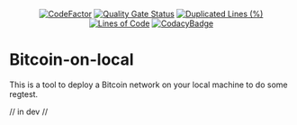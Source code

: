<p align="center">
  <a href="https://www.codefactor.io/repository/github/pallandos/bitcoin-on-local"><img src="https://www.codefactor.io/repository/github/pallandos/bitcoin-on-local/badge" alt="CodeFactor" /></a>
  <a href="https://sonarcloud.io/summary/new_code?id=Pallandos_bitcoin-on-local"><img src="https://sonarcloud.io/api/project_badges/measure?project=Pallandos_bitcoin-on-local&metric=alert_status" alt="Quality Gate Status"></a>
  <a href="https://sonarcloud.io/summary/new_code?id=Pallandos_bitcoin-on-local"><img src="https://sonarcloud.io/api/project_badges/measure?project=Pallandos_bitcoin-on-local&metric=duplicated_lines_density" alt="Duplicated Lines (%)"></a>
  <a href="https://sonarcloud.io/summary/new_code?id=Pallandos_bitcoin-on-local"><img src="https://sonarcloud.io/api/project_badges/measure?project=Pallandos_bitcoin-on-local&metric=ncloc" alt="Lines of Code"></a>
  <a href="https://app.codacy.com/gh/Pallandos/bitcoin-on-local/dashboard?utm_source=gh&utm_medium=referral&utm_content=&utm_campaign=Badge_grade"><img src="https://app.codacy.com/project/badge/Grade/5494363fd6d84845814ffb646e458cbf" alt="CodacyBadge" /></a>
</p>

# Bitcoin-on-local

This is a tool to deploy a Bitcoin network on your local machine to do some regtest.

// in dev //
